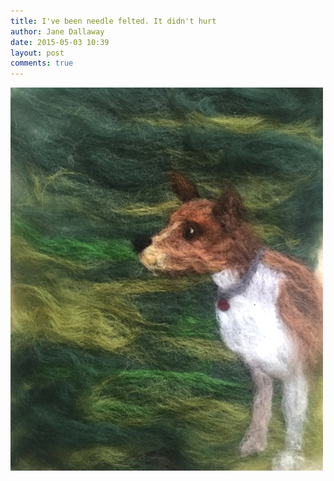 ```yaml
---
title: I've been needle felted. It didn't hurt
author: Jane Dallaway
date: 2015-05-03 10:39
layout: post
comments: true
---
```


<div><a href="/media/Wtp_FullSizeRender.jpg"><img src="/media/Wtp_thumb_FullSizeRender.jpg" width="500" height="613"/></a></div>



  




      